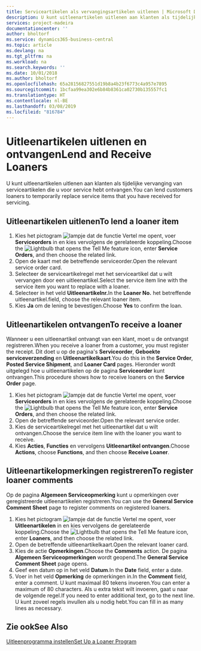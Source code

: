```yaml
---
title: Serviceartikelen als vervangingsartikelen uitlenen | Microsoft Docs
description: U kunt uitleenartikelen uitlenen aan klanten als tijdelijke vervanging van serviceartikelen die u voor service hebt ontvangen.
services: project-madeira
documentationcenter: ''
author: bholtorf
ms.service: dynamics365-business-central
ms.topic: article
ms.devlang: na
ms.tgt_pltfrm: na
ms.workload: na
ms.search.keywords: ''
ms.date: 10/01/2018
ms.author: bholtorf
ms.openlocfilehash: 65a28156827551d19b8a4b23f6773c4a957e7895
ms.sourcegitcommit: 1bcfaa99ea302e6b84b8361ca02730b135557fc1
ms.translationtype: HT
ms.contentlocale: nl-BE
ms.lasthandoff: 03/08/2019
ms.locfileid: "816784"
---
```

# <a name="lend-and-receive-loaners"></a><span data-ttu-id="84a0d-103">Uitleenartikelen uitlenen en ontvangen</span><span class="sxs-lookup"><span data-stu-id="84a0d-103">Lend and Receive Loaners</span></span>
<span data-ttu-id="84a0d-104">U kunt uitleenartikelen uitlenen aan klanten als tijdelijke vervanging van serviceartikelen die u voor service hebt ontvangen.</span><span class="sxs-lookup"><span data-stu-id="84a0d-104">You can lend customers loaners to temporarily replace service items that you have received for servicing.</span></span>  
  
## <a name="to-lend-a-loaner-item"></a><span data-ttu-id="84a0d-105">Uitleenartikelen uitlenen</span><span class="sxs-lookup"><span data-stu-id="84a0d-105">To lend a loaner item</span></span>    
1. <span data-ttu-id="84a0d-106">Kies het pictogram ![lampje dat de functie Vertel me opent](media/ui-search/search_small.png "Vertel me wat u wilt doen"), voer **Serviceorders** in en kies vervolgens de gerelateerde koppeling.</span><span class="sxs-lookup"><span data-stu-id="84a0d-106">Choose the ![Lightbulb that opens the Tell Me feature](media/ui-search/search_small.png "Tell me what you want to do") icon, enter **Service Orders**, and then choose the related link.</span></span>  
2. <span data-ttu-id="84a0d-107">Open de kaart met de betreffende serviceorder.</span><span class="sxs-lookup"><span data-stu-id="84a0d-107">Open the relevant service order card.</span></span>  
3. <span data-ttu-id="84a0d-108">Selecteer de serviceartikelregel met het serviceartikel dat u wilt vervangen door een uitleenartikel.</span><span class="sxs-lookup"><span data-stu-id="84a0d-108">Select the service item line with the service item you want to replace with a loaner.</span></span>  
4. <span data-ttu-id="84a0d-109">Selecteer in het veld **Uitleenartikelnr.**</span><span class="sxs-lookup"><span data-stu-id="84a0d-109">In the **Loaner No.**</span></span> <span data-ttu-id="84a0d-110">het betreffende uitleenartikel.</span><span class="sxs-lookup"><span data-stu-id="84a0d-110">field, choose the relevant loaner item.</span></span>  
5. <span data-ttu-id="84a0d-111">Kies **Ja** om de lening te bevestigen.</span><span class="sxs-lookup"><span data-stu-id="84a0d-111">Choose **Yes** to confirm the loan.</span></span>  

## <a name="to-receive-a-loaner"></a><span data-ttu-id="84a0d-112">Uitleenartikelen ontvangen</span><span class="sxs-lookup"><span data-stu-id="84a0d-112">To receive a loaner</span></span>  
<span data-ttu-id="84a0d-113">Wanneer u een uitleenartikel ontvangt van een klant, moet u de ontvangst registreren.</span><span class="sxs-lookup"><span data-stu-id="84a0d-113">When you receive a loaner from a customer, you must register the receipt.</span></span> <span data-ttu-id="84a0d-114">Dit doet u op de pagina's **Serviceorder**, **Geboekte serviceverzending** en **Uitleenartikelkaart**.</span><span class="sxs-lookup"><span data-stu-id="84a0d-114">You do this in the **Service Order**, **Posted Service Shipment**, and **Loaner Card** pages.</span></span> <span data-ttu-id="84a0d-115">Hieronder wordt uitgelegd hoe u uitleenartikelen op de pagina **Serviceorder** kunt ontvangen.</span><span class="sxs-lookup"><span data-stu-id="84a0d-115">This procedure shows how to receive loaners on the **Service Order** page.</span></span>  
  
1. <span data-ttu-id="84a0d-116">Kies het pictogram ![lampje dat de functie Vertel me opent](media/ui-search/search_small.png "Vertel me wat u wilt doen"), voer **Serviceorders** in en kies vervolgens de gerelateerde koppeling.</span><span class="sxs-lookup"><span data-stu-id="84a0d-116">Choose the ![Lightbulb that opens the Tell Me feature](media/ui-search/search_small.png "Tell me what you want to do") icon, enter **Service Orders**, and then choose the related link.</span></span>  
2. <span data-ttu-id="84a0d-117">Open de betreffende serviceorder.</span><span class="sxs-lookup"><span data-stu-id="84a0d-117">Open the relevant service order.</span></span>  
3. <span data-ttu-id="84a0d-118">Kies de serviceartikelregel met het uitleenartikel dat u wilt ontvangen.</span><span class="sxs-lookup"><span data-stu-id="84a0d-118">Choose the service item line with the loaner you want to receive.</span></span>  
4. <span data-ttu-id="84a0d-119">Kies **Acties**, **Functies** en vervolgens **Uitleenartikel ontvangen**.</span><span class="sxs-lookup"><span data-stu-id="84a0d-119">Choose **Actions**, choose **Functions**, and then choose **Receive Loaner**.</span></span>  

## <a name="to-register-loaner-comments"></a><span data-ttu-id="84a0d-120">Uitleenartikelopmerkingen registreren</span><span class="sxs-lookup"><span data-stu-id="84a0d-120">To register loaner comments</span></span>  
<span data-ttu-id="84a0d-121">Op de pagina **Algemeen Serviceopmerking** kunt u opmerkingen over geregistreerde uitleenartikelen registreren.</span><span class="sxs-lookup"><span data-stu-id="84a0d-121">You can use the **General Service Comment Sheet** page to register comments on registered loaners.</span></span>  
  
1. <span data-ttu-id="84a0d-122">Kies het pictogram ![lampje dat de functie Vertel me opent](media/ui-search/search_small.png "Vertel me wat u wilt doen"), voer **Uitleenartikelen** in en kies vervolgens de gerelateerde koppeling.</span><span class="sxs-lookup"><span data-stu-id="84a0d-122">Choose the ![Lightbulb that opens the Tell Me feature](media/ui-search/search_small.png "Tell me what you want to do") icon, enter **Loaners**, and then choose the related link.</span></span>  
2. <span data-ttu-id="84a0d-123">Open de betreffende uitleenartikelkaart.</span><span class="sxs-lookup"><span data-stu-id="84a0d-123">Open the relevant loaner card.</span></span>  
3. <span data-ttu-id="84a0d-124">Kies de actie **Opmerkingen**.</span><span class="sxs-lookup"><span data-stu-id="84a0d-124">Choose the **Comments** action.</span></span> <span data-ttu-id="84a0d-125">De pagina **Algemeen Serviceopmerkingen** wordt geopend.</span><span class="sxs-lookup"><span data-stu-id="84a0d-125">The **General Service Comment Sheet** page opens.</span></span>  
4. <span data-ttu-id="84a0d-126">Geef een datum op in het veld **Datum**.</span><span class="sxs-lookup"><span data-stu-id="84a0d-126">In the **Date** field, enter a date.</span></span>  
5. <span data-ttu-id="84a0d-127">Voer in het veld **Opmerking** de opmerkingen in.</span><span class="sxs-lookup"><span data-stu-id="84a0d-127">In the **Comment** field, enter a comment.</span></span> <span data-ttu-id="84a0d-128">U kunt maximaal 80 tekens invoeren.</span><span class="sxs-lookup"><span data-stu-id="84a0d-128">You can enter a maximum of 80 characters.</span></span> <span data-ttu-id="84a0d-129">Als u extra tekst wilt invoeren, gaat u naar de volgende regel.</span><span class="sxs-lookup"><span data-stu-id="84a0d-129">If you need to enter additional text, go to the next line.</span></span> <span data-ttu-id="84a0d-130">U kunt zoveel regels invullen als u nodig hebt.</span><span class="sxs-lookup"><span data-stu-id="84a0d-130">You can fill in as many lines as necessary.</span></span>  
  
## <a name="see-also"></a><span data-ttu-id="84a0d-131">Zie ook</span><span class="sxs-lookup"><span data-stu-id="84a0d-131">See Also</span></span>  
[<span data-ttu-id="84a0d-132">Uitleenprogramma instellen</span><span class="sxs-lookup"><span data-stu-id="84a0d-132">Set Up a Loaner Program</span></span>](service-how-setup-loaner-program.md)   
